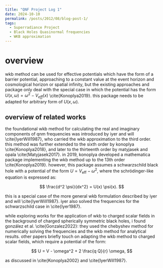 ```yaml
---
title: "QNF Project Log 1"
date: 2024-10-10
permalink: /posts/2012/08/blog-post-1/
tags:
  - Superradiance Project
  - Black Holes Quasinormal frequencies
  - WKB approximation
---
```


# overview

wkb method can be used for effective potentials which have the form of a barrier potential, approaching to a constant value at the event horizon and cosmological horizon or spatial infinity, but the existing approaches and package only deal with the special case in which the potential has the form $U(x,\omega) = \omega^2 - V_{eff}(x)$ \cite{Konoplya2019}. this package needs to be adapted for arbitrary form of $U(x,\omega).$

## overview of related works

the foundational wkb method for calculating the real and imaginary components of qnm frequencies was introduced by iyer and will \cite{IyerWill1987}, who carried the wkb approximation to the third order. this method was further extended to the sixth order by konoplya \cite{Konoplya2018}, and later to the thirteenth order by matyjasek and opala \cite{Matyjasek2017}. in 2019, konoplya developed a mathematica package implementing the wkb method up to the 13th order \cite{Konoplya2019}. however, this package assumes a schwarzschild black hole with a potential of the form $U = V_{\text{eff}} - \omega^2$, where the schrödinger-like equation is expressed as:

$$
\frac{d^2 \psi}{dx^2} = U(x) \psi(x).
$$

this is a special case of the more general wkb formulation described by iyer and will \cite{IyerWill1987}. iyer also solved the frequencies for the schwarzschild case in \cite{Iyer1987}.  

while exploring works for the application of wkb to charged scalar fields in the background of charged spherically symmetric black holes, i found gonzález et al. \cite{Gonzalez2022}: they used the chebyshev method for numerically solving the frequencies and the wkb method for analytical results. other papers briefly touch on adapting the wkb method to charged scalar fields, which require a potential of the form:

$$
U = V - \omega^2 + 2 \frac{q Q}{r} \omega,
$$

as discussed in \cite{Konoplya2002} and \cite{IyerWill1987}.
